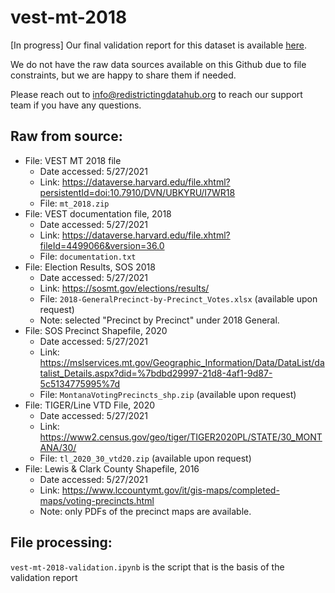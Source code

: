 # vest-mt-2018

[In progress] Our final validation report for this dataset is available [here]().

We do not have the raw data sources available on this Github due to file constraints, but we are happy to share them if needed. 

Please reach out to info@redistrictingdatahub.org to reach our support team if you have any questions.

## Raw from source:

- File: VEST MT 2018 file
   - Date accessed: 5/27/2021
   - Link: https://dataverse.harvard.edu/file.xhtml?persistentId=doi:10.7910/DVN/UBKYRU/I7WR18
   - File: `mt_2018.zip`
- File: VEST documentation file, 2018
   - Date accessed: 5/27/2021
   - Link: https://dataverse.harvard.edu/file.xhtml?fileId=4499066&version=36.0
   - File: `documentation.txt`
- File: Election Results, SOS 2018
   - Date accessed: 5/27/2021
   - Link: https://sosmt.gov/elections/results/
   - File: `2018-GeneralPrecinct-by-Precinct_Votes.xlsx` (available upon request)
   - Note: selected "Precinct by Precinct" under 2018 General. 
- File: SOS Precinct Shapefile, 2020 
   - Date accessed: 5/27/2021
   - Link: https://mslservices.mt.gov/Geographic_Information/Data/DataList/datalist_Details.aspx?did=%7bdbd29997-21d8-4af1-9d87-5c5134775995%7d
   - File: `MontanaVotingPrecincts_shp.zip` (available upon request)
- File: TIGER/Line VTD File, 2020
   - Date accessed: 5/27/2021
   - Link: https://www2.census.gov/geo/tiger/TIGER2020PL/STATE/30_MONTANA/30/
   - File: `tl_2020_30_vtd20.zip` (available upon request)
- File: Lewis & Clark County Shapefile, 2016
   - Date accessed: 5/27/2021
   - Link: https://www.lccountymt.gov/it/gis-maps/completed-maps/voting-precincts.html
   - Note: only PDFs of the precinct maps are available. 

## File processing:

`vest-mt-2018-validation.ipynb` is the script that is the basis of the validation report
